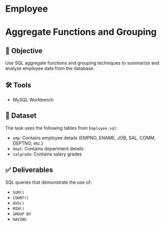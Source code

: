 # Employee
# Aggregate Functions and Grouping

## 🎯 Objective
Use SQL aggregate functions and grouping techniques to summarize and analyze employee data from the database.

## 🛠️ Tools
- MySQL Workbench

## 📁 Dataset
The task uses the following tables from `Employee.sql`:
- `emp`: Contains employee details (EMPNO, ENAME, JOB, SAL, COMM, DEPTNO, etc.)
- `dept`: Contains department details
- `salgrade`: Contains salary grades

## ✅ Deliverables
SQL queries that demonstrate the use of:
- `SUM()`
- `COUNT()`
- `AVG()`
- `MIN()`
- `GROUP BY`
- `HAVING`

